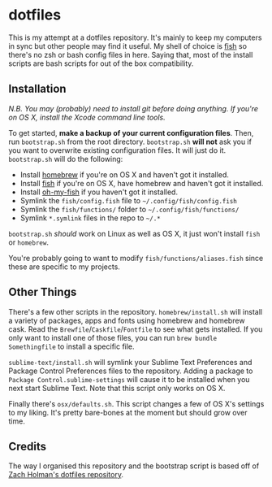 # dotfiles

This is my attempt at a dotfiles repository. It's mainly to keep my computers in sync but other people may find it useful. My shell of choice is [fish][fish-shell] so there's no zsh or bash config files in here. Saying that, most of the install scripts are bash scripts for out of the box compatibility.

## Installation

_N.B. You may (probably) need to install git before doing anything. If you're on OS X, install the Xcode command line tools._

To get started, **make a backup of your current configuration files**. Then, run `bootstrap.sh` from the root directory. `bootstrap.sh` **will not** ask you if you want to overwrite existing configuration files. It will just do it. `bootstrap.sh` will do the following:

- Install [homebrew][homebrew-link] if you're on OS X and haven't got it installed.
- Install [fish][fish-shell] if you're on OS X, have homebrew and haven't got it installed.
- Install [oh-my-fish][oh-my-fish-link] if you haven't got it installed.
- Symlink the `fish/config.fish` file to `~/.config/fish/config.fish`
- Symlink the `fish/functions/` folder to `~/.config/fish/functions/`
- Symlink `*.symlink` files in the repo to `~/.*`

`bootstrap.sh` _should_ work on Linux as well as OS X, it just won't install `fish` or `homebrew`.

You're probably going to want to modify `fish/functions/aliases.fish` since these are specific to my projects.

## Other Things

There's a few other scripts in the repository. `homebrew/install.sh` will install a variety of packages, apps and fonts using homebrew and homebrew cask. Read the `Brewfile`/`Caskfile`/`Fontfile` to see what gets installed. If you only want to install one of those files, you can run `brew bundle Somethingfile` to install a specific file.

`sublime-text/install.sh` will symlink your Sublime Text Preferences and Package Control Preferences files to the repository. Adding a package to `Package Control.sublime-settings` will cause it to be installed when you next start Sublime Text. Note that this script only works on OS X.

Finally there's `osx/defaults.sh`. This script changes a few of OS X's settings to my liking. It's pretty bare-bones at the moment but should grow over time.

[fish-shell]: http://fishshell.com

[homebrew-link]: http://brew.sh

[oh-my-fish-link]: https://github.com/bpinto/oh-my-fish

## Credits

The way I organised this repository and the bootstrap script is based off of [Zach Holman's dotfiles repository][zach-dotfiles].

[zach-dotfiles]: https://github.com/holman/dotfiles 

